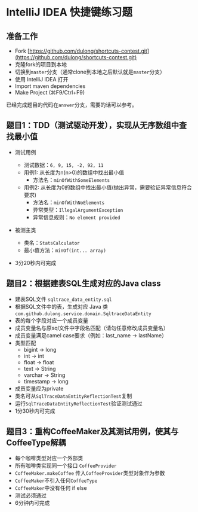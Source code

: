 # IntelliJ IDEA 快捷键练习题

## 准备工作
- Fork [https://github.com/dulong/shortcuts-contest.git](https://github.com/dulong/shortcuts-contest.git)
- 克隆fork的项目到本地
- 切换到`master`分支（通常clone到本地之后默认就是`master`分支）
- 使用 IntelliJ IDEA 打开
- Import maven dependencies
- Make Project (⌘F9/Ctrl+F9)

已经完成题目的代码在`answer`分支，需要的话可以参考。

## 题目1：TDD（测试驱动开发），实现从无序数组中查找最小值
- 测试用例
  - 测试数据：`6, 9, 15, -2, 92, 11`
  - 用例1: 从长度为n(n>0)的数组中找出最小值
    - 方法名：`minOfWithSomeElements`
  - 用例2: 从长度为0的数组中找出最小值(抛出异常，需要验证异常信息符合要求)
    - 方法名：`minOfWithNoElements`
    - 异常类型：`IllegalArgumentException`
    - 异常信息规则：`No element provided`
  
- 被测主类
  - 类名：`StatsCalculator` 
  - 最小值方法：`minOf(int... array)` 
- 3分20秒内可完成

## 题目2：根据建表SQL生成对应的Java class
- 建表SQL文件 `sqltrace_data_entity.sql`
- 根据SQL文件中的表，生成对应 Java 类 `com.github.dulong.service.domain.SqltraceDataEntity` 
- 表的每个字段对应一个成员变量
- 成员变量名与原sql文件中字段名匹配（请勿任意修改成员变量名）
- 成员变量满足camel case要求（例如：last_name -> lastName）
- 类型匹配
  - bigint -> long
  - int -> int
  - float -> float
  - text -> String
  - varchar -> String
  - timestamp -> long
- 成员变量应为private
- 类名可从`SqlTraceDataEntityReflectionTest`复制 
- 运行`SqlTraceDataEntityReflectionTest`验证测试通过 
- 1分30秒内可完成

## 题目3：重构CoffeeMaker及其测试用例，使其与CoffeeType解耦
- 每个咖啡类型对应一个外部类
- 所有咖啡类实现同一个接口 `CoffeeProvider`
- `CoffeeMaker.makeCoffee` 传入`CoffeeProvider`类型对象作为参数
- `CoffeeMaker`不引入任何`CoffeeType`
- `CoffeeMaker`中没有任何 if else
- 测试必须通过
- 6分钟内可完成